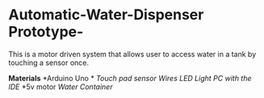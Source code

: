 # Automatic-Water-Dispenser Prototype-
This is a motor driven system that allows user to access water in a tank by touching a sensor once.

**Materials**
*Arduino Uno *
*Touch pad sensor*
*Wires*
*LED Light*
*PC with the IDE*
*5v motor
*Water Container*
